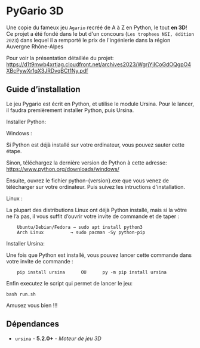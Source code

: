 # PyGario 3D

Une copie du fameux jeu `Agario` recréé de A à Z en Python, le tout **en 3D**!
Ce projet a été fondé dans le but d'un concours (`Les trophees NSI, édition 2023`) dans lequel il a remporté le prix de l'ingénierie dans la région Auvergne Rhône-Alpes

Pour voir la présentation détaillée du projet: https://d1t9mwb4xrtjag.cloudfront.net/archives2023/WgrjYjICoGdOQgpO4XBcPywXr1qX3JRDvqBCt1Ny.pdf

## Guide d’installation

Le jeu Pygario est écrit en Python, et utilise le module Ursina. Pour le lancer, il 	faudra premièrement installer Python, puis Ursina.

Installer Python:

Windows :

Si Python est déjà installé sur votre ordinateur, vous pouvez sauter cette étape.

Sinon, téléchargez la dernière version de Python à cette adresse: https://www.python.org/downloads/windows/

Ensuite, ouvrez le fichier python-{version}.exe que vous venez de télécharger sur votre ordinateur.
Puis suivez les intructions d'installation.



Linux :
	
La plupart des distributions Linux ont déjà Python installé, mais si la vôtre 	ne l’a pas, il vous suffit d’ouvrir votre invite de commande et de taper :
		
		Ubuntu/Debian/Fedora → sudo apt install python3
		Arch Linux 		    → sudo pacman -Sy python-pip




Installer Ursina:

Une fois que Python est installé, vous pouvez lancer cette commande dans votre invite de commande :

		pip install ursina   	OU  	py -m pip install ursina


Enfin executez le script qui permet de lancer le jeu:

 	bash run.sh

Amusez vous bien !!!
	

## Dépendances

- `ursina` - **5.2.0+** - *Moteur de jeu 3D*

